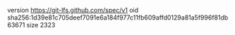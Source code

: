 version https://git-lfs.github.com/spec/v1
oid sha256:1d39e81c705deef7091e6a184f977c11fb609affd0129a81a5f996f81db63671
size 2323
